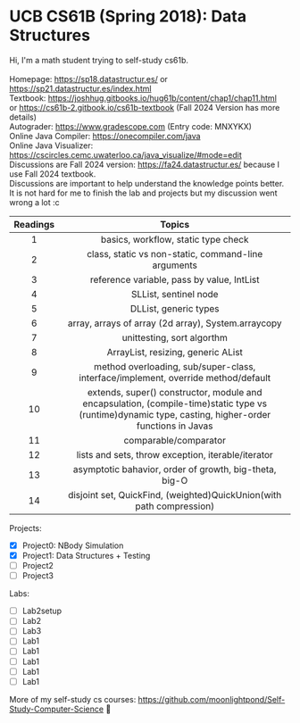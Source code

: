 # UCB CS61B (Spring 2018): Data Structures
Hi, I'm a math student trying to self-study cs61b. \
\
Homepage: https://sp18.datastructur.es/ or https://sp21.datastructur.es/index.html \
Textbook: https://joshhug.gitbooks.io/hug61b/content/chap1/chap11.html \
or https://cs61b-2.gitbook.io/cs61b-textbook (Fall 2024 Version has more details)  \
Autograder: https://www.gradescope.com (Entry code: MNXYKX)  \
Online Java Compiler: https://onecompiler.com/java   \
Online Java Visualizer: https://cscircles.cemc.uwaterloo.ca/java_visualize/#mode=edit    \
Discussions are Fall 2024 version: https://fa24.datastructur.es/  because I use Fall 2024 textbook.     \
Discussions are important to help understand the knowledge points better. It is not hard for me to finish the lab and projects but my discussion went wrong a lot :c

| Readings | Topics |
| :------: | :----: |
| 1 | basics, workflow, static type check |
| 2 | class, static vs non-static, command-line arguments |
| 3 | reference variable, pass by value, IntList |
| 4 | SLList, sentinel node |
| 5 | DLList, generic types |
| 6 | array, arrays of array (2d array), System.arraycopy |
| 7 | unittesting, sort algorthm |
| 8 | ArrayList, resizing, generic AList |
| 9 | method overloading, sub/super-class, interface/implement, override method/default |
| 10 | extends, super() constructor, module and encapsulation, (compile-time)static type vs (runtime)dynamic type, casting, higher-order functions in Javas |
| 11 | comparable/comparator |
| 12 | lists and sets, throw exception, iterable/iterator |
| 13 | asymptotic bahavior, order of growth, big-theta, big-O |
| 14 | disjoint set, QuickFind, (weighted)QuickUnion(with path compression) |


Projects:
- [x] Project0: NBody Simulation
- [x] Project1: Data Structures + Testing
- [ ] Project2
- [ ] Project3

Labs:
- [ ] Lab2setup
- [ ] Lab2
- [ ] Lab3
- [ ] Lab1
- [ ] Lab1
- [ ] Lab1
- [ ] Lab1
- [ ] Lab1
 
More of my self-study cs courses: https://github.com/moonlightpond/Self-Study-Computer-Science :candy:

